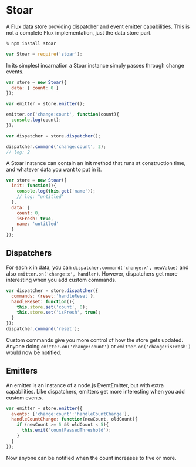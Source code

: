 # Stoar

A [Flux](http://facebook.github.io/react/docs/flux-overview.html) data store providing dispatcher and event emitter capabilities.
This is not a complete Flux implementation, just the data store part.

```sh
% npm install stoar
```

```js
var Stoar = require('stoar');
```

In its simplest incarnation a Stoar instance simply passes through change events.

```js
var store = new Stoar({
  data: { count: 0 }
});

var emitter = store.emitter();

emitter.on('change:count', function(count){
  console.log(count);
});

var dispatcher = store.dispatcher();

dispatcher.command('change:count', 2);
// log: 2
```

A Stoar instance can contain an init method that runs at construction time, and whatever data you want to put in it.

```js
var store = new Stoar({
  init: function(){
    console.log(this.get('name'));
    // log: "untitled"
  },
  data: {
    count: 0,
    isFresh: true,
    name: 'untitled'
  }
});
```

## Dispatchers

For each x in data, you can `dispatcher.command('change:x', newValue)` and also `emitter.on('change:x', handler)`.
However, dispatchers get more interesting when you add custom commands.

```js
var dispatcher = store.dispatcher({
  commands: {reset:'handleReset'},
  handleReset: function(){
    this.store.set('count', 0);
    this.store.set('isFresh', true);
  }
});
dispatcher.command('reset');
```

Custom commands give you more control of how the store gets updated.
Anyone doing `emitter.on('change:count')` or `emitter.on('change:isFresh')` would now be notified.

## Emitters

An emitter is an instance of a node.js EventEmitter, but with extra capabilities.
Like dispatchers, emitters get more interesting when you add custom events.

```js
var emitter = store.emitter({
  events: {'change:count':'handleCountChange'},
  handleCountChange: function(newCount, oldCount){
    if (newCount >= 5 && oldCount < 5){
      this.emit('countPassedThreshold');
    }
  }
});
```

Now anyone can be notified when the count increases to five or more.
